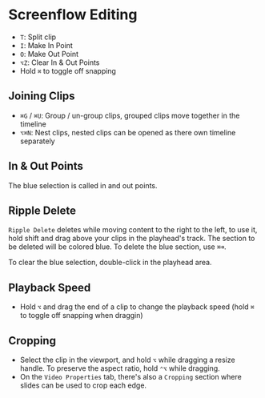 # Screenflow Editing

- `T`: Split clip
- `I`: Make In Point
- `O`: Make Out Point
- `⌥Z`: Clear In & Out Points
- Hold `⌘` to toggle off snapping

## Joining Clips

- `⌘G` / `⌘U`: Group / un-group clips, grouped clips move together in the timeline
- `⌥⌘N`: Nest clips, nested clips can be opened as there own timeline separately

## In & Out Points

The blue selection is called in and out points.

## Ripple Delete

`Ripple Delete` deletes while moving content to the right to the left, to use it, hold shift and drag above your clips in the playhead's track. The section to be deleted will be colored blue. To delete the blue section, use `⌘⌫`.

To clear the blue selection, double-click in the playhead area.

## Playback Speed

- Hold `⌥` and drag the end of a clip to change the playback speed (hold `⌘` to toggle off snapping when draggin)

## Cropping

- Select the clip in the viewport, and hold `⌥` while dragging a resize handle. To preserve the aspect ratio, hold `⌃⌥` while dragging.
- On the `Video Properties` tab, there's also a `Cropping` section where slides can be used to crop each edge.
